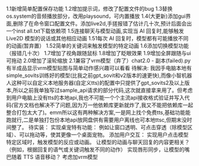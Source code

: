 1.1新增简单配置保存功能
1.2增加提示词，修改了配置文件的bug
1.3替换os.system的音频播放部分，改用playsound，可内置播放
1.4(大更新)添加gui界面,删除了在命令窗口配置文件。添加live2d,手搓报错了估计几十次,预计后面会出一个inst
all.txt下载依赖项
1.5连接聊天与模型动画,实现当 AI 回复时,能够触发 Live2D 模型的说话或其他相应动画
1.51每次 AI 回复时，模型都有可能播放不同的动画(暂弃置）
1.52简单的关键词来触发模型的特定动画
1.6添加切换模型功能（报错几十次）
1.7增加了视角跟随鼠标
1.8增加了眨眼效果
1.9增加全屏跟随与ui可拖动
2.0增加了滚轮缩放
2.1兼容了vrm模型（弃了）chat2.0 - 副本(failed).py有半成品显示vrm模型贴图与简单动作感兴趣可以看看
待解决:
我因手电脑本地有simple_sovits训练好的模型(比我之前gpt_sovit和v2版本的速更快),而像小智机器人这种可以自定义本地服务器(自定义tts)的配置中只提供了gpt_sovits2及以上版本,所以之前我单独写过sample_api请求的部分代码,这次就直接拿来用了。但考虑到用户电脑上没有tts的本地api,我也不可能一个个主流api接收格式验证并写入代码(官方文档也解决不了问题,因为万一他依赖库更新就炸了,我又不能把依赖库一起整合打包太大了)。emm所以这有两种解决方案,一是网上找个免费tts,基础功能能跑就行,二是单独打包份本地api放网盘供有需要用户离线也可本地ttsc,但期末没时间整了。
待实装：
实现桌宠特有功能： 例如让窗口透明、可点击穿透（除模型区域）、可以拖动等，使其更像一个桌面宠物。
添加用户交互： 实现用户点击模型特定区域时，触发模型的反应或动画。
让模型的动画与聊天回复的内容更相关？（例如，根据回复的语气或关键词触发不同的动作）
实现唇形同步，让模型的嘴巴随着 TTS 语音移动？
考虑加vrm模型